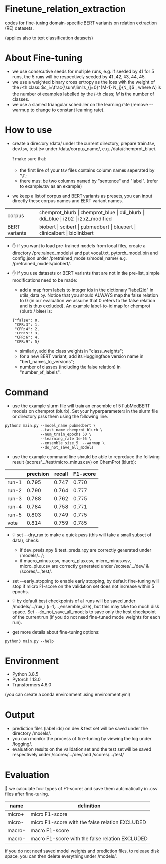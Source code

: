 # Finetune_relation_extraction
codes for fine-tuning domain-specific BERT variants on relation extraction (RE) datasets.

(applies also to text classification datasets)

# About Fine-tuning
- we use consecutive seeds for multiple runs, e.g. if seeded by 41 for 5 runs, the 5 runs will be respectively seeded by 41 ,42, 43, 44, 45.
- we use a weighted binary cross entropy as the loss with the weight of the $i$-th class: $c_i=\frac{\sum\limits_{j=0}^{M-1} N_j}{N_i}$ , where $N_i$ is the number of examples labelled by the $i$-th class; $M$ is the number of classes.
- we use a slanted triangular scheduler on the learning rate (remove --warmup to change to constant learning rate).

# How to use
- create a directory /data/ under the current directory, prepare train.tsv, dev.tsv, test.tsv under /data/corpus_name/, e.g. /data/chemprot_blue/. 

  :exclamation: make sure that:
  - the first line of your tsv files contains column names seperated by '\t'; 
  - there must be two columns named by "sentence" and "label". (refer to example.tsv as an example)

- we keep a list of corpus and BERT variants as presets, you can input directly these corpus names and BERT variant names.

| | |
| ---| --- |
| corpus| chemprot_blurb \| chemprot_blue \| ddi_blurb \| ddi_blue \| i2b2 \| i2b2_modified  |
|  BERT variants | biobert \| scibert \| pubmedbert \| bluebert \| clinicalbert \| biolinkbert |

- :raised_hand: if you want to load pre-trained models from local files, create a directory /pretrained_models/ and put vocal.txt, pytorch_model.bin and config.json under /pretrained_models/model_name/ e.g. /pretrained_models/biobert/.

- :raised_hand: if you use datasets or BERT variants that are not in the pre-list, simple modifications need to be made:
  - add a map from labels to integer ids in the dictionary "label2id" in utils_data.py. Notice that you should ALWAYS map the false relation to 0 (in our evaluation we assume that 0 refers to the false relation and is thus excluded). An example label-to-id map for chemprot (blurb / blue) is:
   ```
   {"false": 0, 
    "CPR:3": 1, 
    "CPR:4": 2, 
    "CPR:5": 3, 
    "CPR:6": 4, 
    "CPR:9": 5}
   ```
  - similarly, add the class weights in "class_weights";
  - for a new BERT variant, add its Huggingface version name in "bert_names_to_versions";
  - number of classes (including the false relation) in "number_of_labels".
  
# Command
- use the example slurm file will train an ensemble of 5 PubMedBERT models on chemprot (blurb). Set your hyperparameters in the slurm file or directory pass them using the following line.
```
python3 main.py --model_name pubmedbert \
                --task_name chemprot_blurb \
                --num_train_epochs 60 \
                --learning_rate 1e-05 \
                --ensemble_size 5  --warmup \
                --do_not_save_all_models
```
- use the example command line should be able to reproduce the follwing result (scores/.../test/micro_minus.csv) on ChemProt (blurb):


| | precision | recall | F1-score |
| --- | --- | --- | --- |
| run-1 | 0.795 | 0.747 | 0.770 |
| run-2 | 0.790 | 0.764 | 0.777 |
| run-3 | 0.788 | 0.762 | 0.775 |
| run-4 | 0.784 | 0.758 | 0.771 |
| run-5 | 0.803 | 0.749 | 0.775 |
| vote | 0.814 | 0.759 | 0.785 |


- :bulb: set --dry_run to make a quick pass (this will take a small subset of data), check:
  - if dev_preds.npy & test_preds.npy are correctly generated under /models/.../; 
  - if macro_minus.csv, macro_plus.csv, micro_minus.csv, micro_plus.csv are correctly generated under /scores/.../dev/ & /scores/.../test/.
  
- set --early_stopping to enable early stopping, by default fine-tuning will stop if micro F1-score on the validation set does not increase within 5 epochs.

- :bulb: by default best checkpoints of all runs will be saved under /models/.../run_i ($i$=1,...,ensemble_size), but this may take too much disk space. Set --do_not_save_all_models to save only the best checkpoint of the current run (if you do not need fine-tuned model weights for each run).

- get more details about fine-tuning options:
```
python3 main.py --help
```

# Environment
- Python 3.8.5
- Pytorch 1.13.0
- Transformers 4.6.0

(you can create a conda environment using environment.yml)

# Output

- prediction files (label ids) on dev & test set will be saved under the directory /models/.
- you can monitor the process of fine-tuning by viewing the log under /logging/.
- evaluation results on the validation set and the test set will be saved respectively under /scores/.../dev/ and /scores/.../test/.

# Evaluation

:paperclip: we calculate four types of F1-scores and save them automatically in .csv files after fine-tuning.

| name | definition |
| --- | --- |
| micro+ | micro F1-score |
| micro- | micro F1-score with the false relation EXCLUDED |
| macro+ | macro F1-score |
| macro- | macro F1-score with the false relation EXCLUDED |

if you do not need saved model weights and prediction files, to release disk space, you can then delete everything under /models/.
